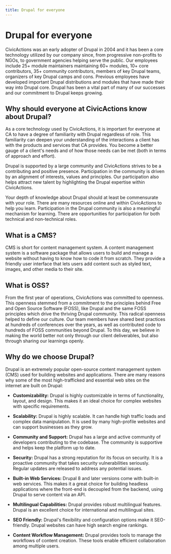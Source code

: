 ```yaml
---
title: Drupal for everyone
---
```


# Drupal for everyone

CivicActions was an early adopter of Drupal in 2004 and it has been a core technology utilized by our company since, from progressive non-profits to NGOs, to government agencies helping serve the public. Our employees include 25+ module maintainers maintaining 60+ modules, 10+ core contributors, 35+ community contributors, members of key Drupal teams, organizers of key Drupal camps and cons. Previous employees have developed important Drupal distributions and modules that have made their way into Drupal core. Drupal has been a vital part of many of our successes and our commitment to Drupal keeps growing.

## Why should everyone at CivicActions know about Drupal?

As a core technology used by CivicActions, it is important for everyone at CA to have a degree of familiarity with Drupal regardless of role. This familiarity can deepen your understanding of the interactions a client has with the products and services that CA provides. You become a better gauge of a client's needs and of how those needs can be met (both in terms of approach and effort).

Drupal is supported by a large community and CivicActions strives to be a contributing and positive presence. Participation in the community is driven by an alignment of interests, values and principles. Our participation also helps attract new talent by highlighting the Drupal expertise within CivicActions.

Your depth of knowledge about Drupal should at least be commensurate with your role. There are many resources online and within CivicActions to help you learn. Participation in the Drupal community is also a meaningful mechanism for learning. There are opportunities for participation for both technical and non-technical roles.

## What is a CMS?

CMS is short for content management system. A content management system is a software package that allows users to build and manage a website without having to know how to code it from scratch. They provide a friendly user interface that lets users add content such as styled text, images, and other media to their site.

## What is OSS?

From the first year of operations, CivicActions was committed to openness. This openness stemmed from a commitment to the principles behind Free and Open Source Software (FOSS), like Drupal and the same FOSS principles which drive the thriving Drupal community. This radical openness helped to define our culture. Our team members have shared best practices at hundreds of conferences over the years, as well as contributed code to hundreds of FOSS communities beyond Drupal. To this day, we believe in making the world better not only through our client deliverables, but also through sharing our learnings openly.

## Why do we choose Drupal?

Drupal is an extremely popular open-source content management system (CMS) used for building websites and applications. There are many reasons why some of the most high-trafficked and essential web sites on the internet are built on Drupal:

- **Customizability:** Drupal is highly customizable in terms of functionality, layout, and design. This makes it an ideal choice for complex websites with specific requirements.

- **Scalability:** Drupal is highly scalable. It can handle high traffic loads and complex data manipulation. It is used by many high-profile websites and can support businesses as they grow.

- **Community and Support:** Drupal has a large and active community of developers contributing to the codebase. The community is supportive and helps keep the platform up to date.

- **Security:** Drupal has a strong reputation for its focus on security. It is a proactive community that takes security vulnerabilities seriously. Regular updates are released to address any potential issues.

- **Built-in Web Services:** Drupal 8 and later versions come with built-in web services. This makes it a great choice for building headless applications where the front-end is decoupled from the backend, using Drupal to serve content via an API.

- **Multilingual Capabilities:** Drupal provides robust multilingual features. Drupal is an excellent choice for international and multilingual sites.

- **SEO Friendly:** Drupal's flexibility and configuration options make it SEO-friendly. Drupal websites can have high search engine rankings.

- **Content Workflow Management:** Drupal provides tools to manage the workflows of content creation. These tools enable efficient collaboration among multiple users.
